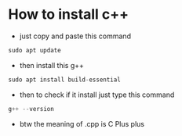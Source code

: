 
# How to install c++

- just copy and paste this command

```php
sudo apt update

```

- then install this g++

```php
sudo apt install build-essential

```
 
- then to check if it install just type this command

```php
g++ --version
```
- btw the meaning of .cpp is C Plus plus
